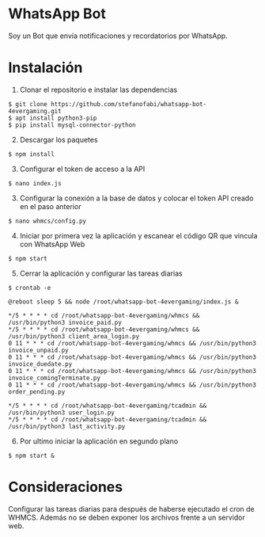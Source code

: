 # WhatsApp Bot
Soy un Bot que envía notificaciones y recordatorios por WhatsApp.

# Instalación
1. Clonar el repositorio e instalar las dependencias
```
$ git clone https://github.com/stefanofabi/whatsapp-bot-4evergaming.git
$ apt install python3-pip
$ pip install mysql-connector-python
```

2. Descargar los paquetes 
```
$ npm install
```

3. Configurar el token de acceso a la API
```
$ nano index.js
```

3. Configurar la conexión a la base de datos y colocar el token API creado en el paso anterior
```
$ nano whmcs/config.py
```

4. Iniciar por primera vez la aplicación y escanear el código QR que vincula con WhatsApp Web
```
$ npm start
```

5. Cerrar la aplicación y configurar las tareas diarias
```
$ crontab -e
```

```
@reboot sleep 5 && node /root/whatsapp-bot-4evergaming/index.js &

*/5 * * * * cd /root/whatsapp-bot-4evergaming/whmcs && /usr/bin/python3 invoice_paid.py
*/5 * * * * cd /root/whatsapp-bot-4evergaming/whmcs && /usr/bin/python3 client_area_login.py
0 11 * * * cd /root/whatsapp-bot-4evergaming/whmcs && /usr/bin/python3 invoice_unpaid.py
0 11 * * * cd /root/whatsapp-bot-4evergaming/whmcs && /usr/bin/python3 invoice_duedate.py
0 11 * * * cd /root/whatsapp-bot-4evergaming/whmcs && /usr/bin/python3 invoice_comingTerminate.py
0 11 * * * cd /root/whatsapp-bot-4evergaming/whmcs && /usr/bin/python3 order_pending.py

*/5 * * * * cd /root/whatsapp-bot-4evergaming/tcadmin && /usr/bin/python3 user_login.py
*/5 * * * * cd /root/whatsapp-bot-4evergaming/tcadmin && /usr/bin/python3 last_activity.py
```

6. Por ultimo iniciar la aplicación en segundo plano
```
$ npm start & 
```

# Consideraciones
Configurar las tareas diarias para después de haberse ejecutado el cron de WHMCS. Además no se deben exponer los archivos frente a un servidor web.
